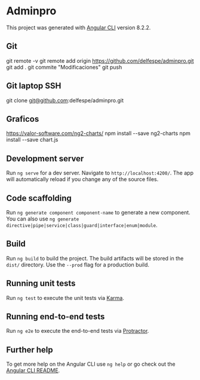 # Adminpro

This project was generated with [Angular CLI](https://github.com/angular/angular-cli) version 8.2.2.
## Git
git remote -v
git remote add origin https://github.com/delfespe/adminpro.git
git add .
git commite "Modificaciones"
git push

## Git laptop SSH
git clone git@github.com:delfespe/adminpro.git

## Graficos
https://valor-software.com/ng2-charts/
npm install --save ng2-charts
npm install --save chart.js

## Development server

Run `ng serve` for a dev server. Navigate to `http://localhost:4200/`. The app will automatically reload if you change any of the source files.

## Code scaffolding

Run `ng generate component component-name` to generate a new component. You can also use `ng generate directive|pipe|service|class|guard|interface|enum|module`.

## Build

Run `ng build` to build the project. The build artifacts will be stored in the `dist/` directory. Use the `--prod` flag for a production build.

## Running unit tests

Run `ng test` to execute the unit tests via [Karma](https://karma-runner.github.io).

## Running end-to-end tests

Run `ng e2e` to execute the end-to-end tests via [Protractor](http://www.protractortest.org/).

## Further help

To get more help on the Angular CLI use `ng help` or go check out the [Angular CLI README](https://github.com/angular/angular-cli/blob/master/README.md).
